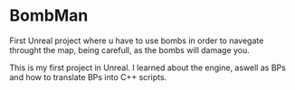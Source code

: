 # BombMan
First Unreal project where u have to use bombs in order to navegate throught the map, being carefull, as the bombs will damage you.

This is my first project in Unreal. I learned about the engine, aswell as BPs and how to translate BPs into C++ scripts.
